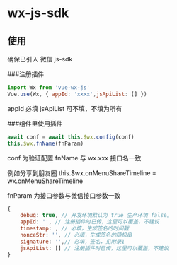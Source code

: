 # wx-js-sdk

## 使用
确保已引入 微信 js-sdk


###注册插件

``` js
import Wx from 'vue-wx-js'
Vue.use(Wx, { appId: 'xxxx',jsApiList: [] })
``` 
appId 必填
jsApiList 可不填，不填为所有

###组件里使用插件

``` js
await conf = await this.$wx.config(conf)
this.$wx.fnName(fnParam)
``` 

conf 为验证配置
fnName 与 wx.xxx 接口名一致

例如分享到朋友圈  this.$wx.onMenuShareTimeline = wx.onMenuShareTimeline

fnParam 为接口参数与微信接口参数一致


``` js
{
    debug: true, // 开发环境默认为 true 生产环境 false。
    appId: '', // 注册插件时已传，这里可以覆盖，不建议
    timestamp: , // 必填，生成签名的时间戳
    nonceStr: '', // 必填，生成签名的随机串
    signature: '',// 必填，签名，见附录1
    jsApiList: [] // 注册插件时已传，这里可以覆盖，不建议
}
``` 